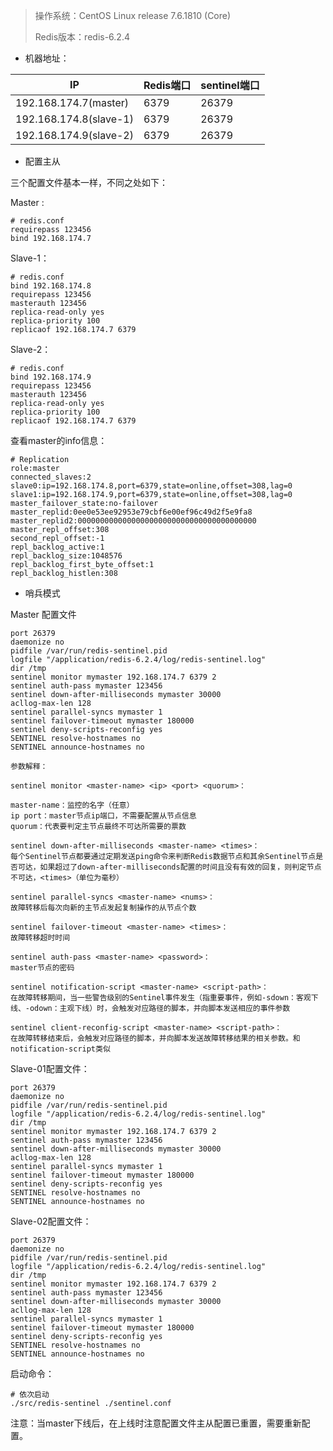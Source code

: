 > 操作系统：CentOS Linux release 7.6.1810 (Core) 
>
> Redis版本：redis-6.2.4

- 机器地址：

| IP                     | Redis端口 | sentinel端口 |
| ---------------------- | --------- | ------------ |
| 192.168.174.7(master)  | 6379      | 26379        |
| 192.168.174.8(slave-1) | 6379      | 26379        |
| 192.168.174.9(slave-2) | 6379      | 26379        |



+ 配置主从

三个配置文件基本一样，不同之处如下：

Master :

```shell
# redis.conf
requirepass 123456
bind 192.168.174.7
```

Slave-1：

```shell
# redis.conf
bind 192.168.174.8
requirepass 123456
masterauth 123456
replica-read-only yes
replica-priority 100
replicaof 192.168.174.7 6379
```

Slave-2：

```shell
# redis.conf
bind 192.168.174.9
requirepass 123456
masterauth 123456
replica-read-only yes
replica-priority 100
replicaof 192.168.174.7 6379
```

查看master的info信息：

```shell
# Replication
role:master
connected_slaves:2
slave0:ip=192.168.174.8,port=6379,state=online,offset=308,lag=0
slave1:ip=192.168.174.9,port=6379,state=online,offset=308,lag=0
master_failover_state:no-failover
master_replid:0ee0e53ee92953e79cbf6e00ef96c49d2f5e9fa8
master_replid2:0000000000000000000000000000000000000000
master_repl_offset:308
second_repl_offset:-1
repl_backlog_active:1
repl_backlog_size:1048576
repl_backlog_first_byte_offset:1
repl_backlog_histlen:308
```



+ 哨兵模式

Master 配置文件

```shell
port 26379
daemonize no
pidfile /var/run/redis-sentinel.pid
logfile "/application/redis-6.2.4/log/redis-sentinel.log"
dir /tmp
sentinel monitor mymaster 192.168.174.7 6379 2
sentinel auth-pass mymaster 123456
sentinel down-after-milliseconds mymaster 30000
acllog-max-len 128
sentinel parallel-syncs mymaster 1
sentinel failover-timeout mymaster 180000
sentinel deny-scripts-reconfig yes
SENTINEL resolve-hostnames no
SENTINEL announce-hostnames no
```

```
参数解释：

sentinel monitor <master-name> <ip> <port> <quorum>：

master-name：监控的名字（任意）
ip port：master节点ip端口，不需要配置从节点信息
quorum：代表要判定主节点最终不可达所需要的票数

sentinel down-after-milliseconds <master-name> <times>：
每个Sentinel节点都要通过定期发送ping命令来判断Redis数据节点和其余Sentinel节点是否可达，如果超过了down-after-milliseconds配置的时间且没有有效的回复，则判定节点不可达，<times>（单位为毫秒）

sentinel parallel-syncs <master-name> <nums>：
故障转移后每次向新的主节点发起复制操作的从节点个数

sentinel failover-timeout <master-name> <times>：
故障转移超时时间

sentinel auth-pass <master-name> <password>：
master节点的密码

sentinel notification-script <master-name> <script-path>：
在故障转移期间，当一些警告级别的Sentinel事件发生（指重要事件，例如-sdown：客观下线、-odown：主观下线）时，会触发对应路径的脚本，并向脚本发送相应的事件参数

sentinel client-reconfig-script <master-name> <script-path>：
在故障转移结束后，会触发对应路径的脚本，并向脚本发送故障转移结果的相关参数。和notification-script类似
```

Slave-01配置文件：

```shell
port 26379
daemonize no
pidfile /var/run/redis-sentinel.pid
logfile "/application/redis-6.2.4/log/redis-sentinel.log"
dir /tmp
sentinel monitor mymaster 192.168.174.7 6379 2
sentinel auth-pass mymaster 123456
sentinel down-after-milliseconds mymaster 30000
acllog-max-len 128
sentinel parallel-syncs mymaster 1
sentinel failover-timeout mymaster 180000
sentinel deny-scripts-reconfig yes
SENTINEL resolve-hostnames no
SENTINEL announce-hostnames no
```

Slave-02配置文件：

```shell
port 26379
daemonize no
pidfile /var/run/redis-sentinel.pid
logfile "/application/redis-6.2.4/log/redis-sentinel.log"
dir /tmp
sentinel monitor mymaster 192.168.174.7 6379 2
sentinel auth-pass mymaster 123456
sentinel down-after-milliseconds mymaster 30000
acllog-max-len 128
sentinel parallel-syncs mymaster 1
sentinel failover-timeout mymaster 180000
sentinel deny-scripts-reconfig yes
SENTINEL resolve-hostnames no
SENTINEL announce-hostnames no
```

启动命令：

```shell
# 依次启动
./src/redis-sentinel ./sentinel.conf
```



注意：当master下线后，在上线时注意配置文件主从配置已重置，需要重新配置。

